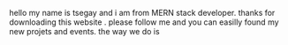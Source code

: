 hello my name is tsegay and i am from MERN stack developer. thanks for downloading this website . please follow me and you can easilly found my new projets and events.
the way we do is 
